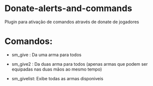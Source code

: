 # Donate-alerts-and-commands
 Plugin para ativação de comandos através de donate de jogadores

# Comandos:
* sm_give <weaponname>: Da uma arma para todos

* sm_give2 <weaponname>: Da duas arma para todos (apenas armas que podem ser equipadas nas duas mãos ao mesmo tempo)

* sm_givelist: Exibe todas as armas disponiveis

